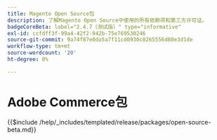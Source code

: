 ```yaml
---
title: Magento Open Source包
description: 了解Magento Open Source中使用的所有依赖项和第三方许可证。
badgeCoreBeta: label="2.4.7（测试版）" type="informative"
exl-id: ccfdff3f-99a4-42f2-942b-75e769530246
source-git-commit: 9a74f87e0da5a7f11cd0930c8265556d80e3d1de
workflow-type: tm+mt
source-wordcount: '20'
ht-degree: 0%

---
```


# Adobe Commerce包

{{$include /help/_includes/templated/release/packages/open-source-beta.md}}

